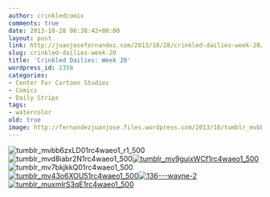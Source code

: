 ```yaml
---
author: crinkledcomix
comments: true
date: 2013-10-28 06:38:42+00:00
layout: post
link: http://juanjosefernandez.com/2013/10/28/crinkled-dailies-week-20/
slug: crinkled-dailies-week-20
title: 'Crinkled Dailies: Week 20'
wordpress_id: 2358
categories:
- Center For Cartoon Studies
- Comics
- Daily Strips
tags:
- watercolor
old: true
image: http://fernandezjuanjose.files.wordpress.com/2013/10/tumblr_mvbb6zxld01rc4waeo1_r1_500.gif
---
```

<!--more-->

![tumblr_mvbb6zxLD01rc4waeo1_r1_500](http://fernandezjuanjose.files.wordpress.com/2013/10/tumblr_mvbb6zxld01rc4waeo1_r1_500.gif)![tumblr_mvd8iabr2N1rc4waeo1_500](http://fernandezjuanjose.files.wordpress.com/2013/10/tumblr_mvd8iabr2n1rc4waeo1_500.gif)[![tumblr_mv9guixWCf1rc4waeo1_500](http://fernandezjuanjose.files.wordpress.com/2013/10/tumblr_mv9guixwcf1rc4waeo1_500.gif)](http://fernandezjuanjose.files.wordpress.com/2013/10/tumblr_mv9guixwcf1rc4waeo1_500.gif)![tumblr_mv7bkjkkQ01rc4waeo1_500](http://fernandezjuanjose.files.wordpress.com/2013/10/tumblr_mv7bkjkkq01rc4waeo1_500.gif)[![tumblr_mv43o6XOU51rc4waeo1_500](http://fernandezjuanjose.files.wordpress.com/2013/10/tumblr_mv43o6xou51rc4waeo1_500.gif)](http://fernandezjuanjose.files.wordpress.com/2013/10/tumblr_mv43o6xou51rc4waeo1_500.gif)[![136---wayne-2](http://fernandezjuanjose.files.wordpress.com/2013/10/136-wayne-2.gif)](http://fernandezjuanjose.files.wordpress.com/2013/10/tumblr_mvd8iabr2n1rc4waeo1_500.gif) [![tumblr_muxmlrS3qE1rc4waeo1_500](http://fernandezjuanjose.files.wordpress.com/2013/10/tumblr_muxmlrs3qe1rc4waeo1_500.gif)](http://fernandezjuanjose.files.wordpress.com/2013/10/tumblr_muxmlrs3qe1rc4waeo1_500.gif)
